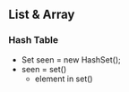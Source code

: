 
## List & Array


### Hash Table
- Set<ListNode> seen = new HashSet<ListNode>();
- seen = set()
  - element in set()
